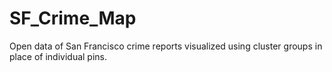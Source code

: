 # SF_Crime_Map
Open data of San Francisco crime reports visualized using cluster groups in place of individual pins.
